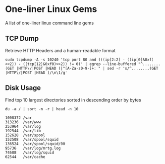 # One-liner Linux Gems
A list of one-liner linux command line gems  

## TCP Dump

Retrieve HTTP Headers and a human-readable format 

```
sudo tcpdump -A -s 10240 'tcp port 80 and (((ip[2:2] - ((ip[0]&0xf)<<2)) - ((tcp[12]&0xf0)>>2)) != 0)' | egrep --line-buffered "^........(GET |HTTP\/|POST |HEAD )|^[A-Za-z0-9-]+: " | sed -r 's/^........(GET |HTTP\/|POST |HEAD )/\n\1/g'
```

## Disk Usage

Find top 10 largest directories sorted in descending order by bytes 

```
du -a / | sort -n -r | head -n 10
```

```
1008372 /var
313236  /var/www
253964  /var/log
192544  /var/lib
152628  /var/spool
152508  /var/spool/squid
136524  /var/spool/squid/00
95736   /var/log/mrtg.log
74688   /var/log/squid
62544   /var/cache
```
